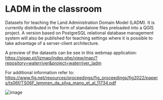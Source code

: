 # LADM in the classroom
 Datasets for teaching the Land Administration Domain Model (LADM). It is currently distributed in the form of standalone files preloaded into a QGIS project. A version based on PostgreSQL relational database management system will also be published for teaching settings where it is possible to take advantage of a server-client architecture.
 
 A preview of the datasets can be see in this webmap application: https://sigap.pt/lizmap/index.php/view/map/?repository=waterriver&project=waterriver_ladm

For additional information refer to: https://www.fig.net/resources/proceedings/fig_proceedings/fig2022/papers/ts06f/TS06F_lemmen_da_silva_mano_et_al_11734.pdf

![image](https://user-images.githubusercontent.com/6665872/189543269-f5cc486c-cab8-47d5-b4ef-b1ca0661212c.png)
